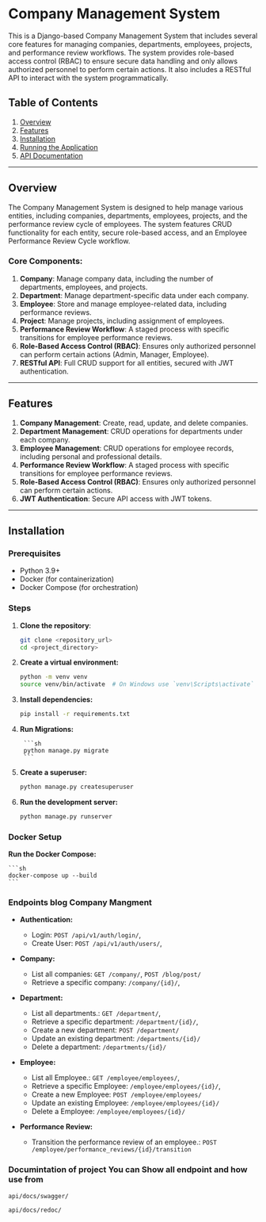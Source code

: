 # Company Management System

This is a Django-based Company Management System that includes several core features for managing companies, departments, employees, projects, and performance review workflows. The system provides role-based access control (RBAC) to ensure secure data handling and only allows authorized personnel to perform certain actions. It also includes a RESTful API to interact with the system programmatically.

## Table of Contents
1. [Overview](#overview)
2. [Features](#features)
3. [Installation](#installation)
4. [Running the Application](#running-the-application)
5. [API Documentation](#api-documentation)



---

## Overview

The Company Management System is designed to help manage various entities, including companies, departments, employees, projects, and the performance review cycle of employees. The system features CRUD functionality for each entity, secure role-based access, and an Employee Performance Review Cycle workflow.

### Core Components:
1. **Company**: Manage company data, including the number of departments, employees, and projects.
2. **Department**: Manage department-specific data under each company.
3. **Employee**: Store and manage employee-related data, including performance reviews.
4. **Project**: Manage projects, including assignment of employees.
5. **Performance Review Workflow**: A staged process with specific transitions for employee performance reviews.
6. **Role-Based Access Control (RBAC)**: Ensures only authorized personnel can perform certain actions (Admin, Manager, Employee).
7. **RESTful API**: Full CRUD support for all entities, secured with JWT authentication.

---

## Features

1. **Company Management**: Create, read, update, and delete companies.
2. **Department Management**: CRUD operations for departments under each company.
3. **Employee Management**: CRUD operations for employee records, including personal and professional details.
4. **Performance Review Workflow**: A staged process with specific transitions for employee performance reviews.
5. **Role-Based Access Control (RBAC)**: Ensures only authorized personnel can perform certain actions.
6. **JWT Authentication**: Secure API access with JWT tokens.

---

## Installation

### Prerequisites

- Python 3.9+
- Docker (for containerization)
- Docker Compose (for orchestration)

### Steps

1. **Clone the repository**:
   ```bash
   git clone <repository_url>
   cd <project_directory>
2. **Create a virtual environment:**

    ```sh
    python -m venv venv
    source venv/bin/activate  # On Windows use `venv\Scripts\activate`
    ```

3. **Install dependencies:**

    ```sh
    pip install -r requirements.txt
    ```


4. **Run Migrations:**

        ```sh
        python manage.py migrate
        ```

5. **Create a superuser:**

    ```sh
    python manage.py createsuperuser
    ```

6. **Run the development server:**

    ```sh
    python manage.py runserver
    ```

### Docker Setup

 **Run the Docker Compose:**

    ```sh
    docker-compose up --build
    ```
    
###  Endpoints blog Company Mangment
- **Authentication:**
    - Login: `POST /api/v1/auth/login/`, 
    - Create User: `POST /api/v1/auth/users/`,



- **Company:**
    - List all companies: `GET /company/`, `POST /blog/post/`
    - Retrieve a specific company: `/company/{id}/`,
- **Department:**
    - List all departments.: `GET /department/`,
    - Retrieve a specific department: `/department/{id}/`,
    - Create a new department: `POST /department/`
    - Update an existing department: `/departments/{id}/`
    -  Delete a department: `/departments/{id}/`

- **Employee:**
    - List all Employee.: `GET /employee/employees/`,
    - Retrieve a specific Employee: `/employee/employees/{id}/`,
    - Create a new Employee: `POST /employee/employees/`
    - Update an existing Employee: `/employee/employees/{id}/`
    -  Delete a Employee: `/employee/employees/{id}/`
- **Performance Review:**
    -  Transition the performance review of an employee.: `POST /employee/performance_reviews/{id}/transition`

###  Documintation of project You can Show all endpoint and how use from
`api/docs/swagger/` 

`api/docs/redoc/`




